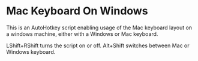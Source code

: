 # Mac Keyboard On Windows

This is an AutoHotkey script enabling usage of the Mac keyboard layout on a windows machine, either with a Windows or Mac keyboard.

LShift+RShift turns the script on or off.
Alt+Shift switches between Mac or Windows keyboard.
